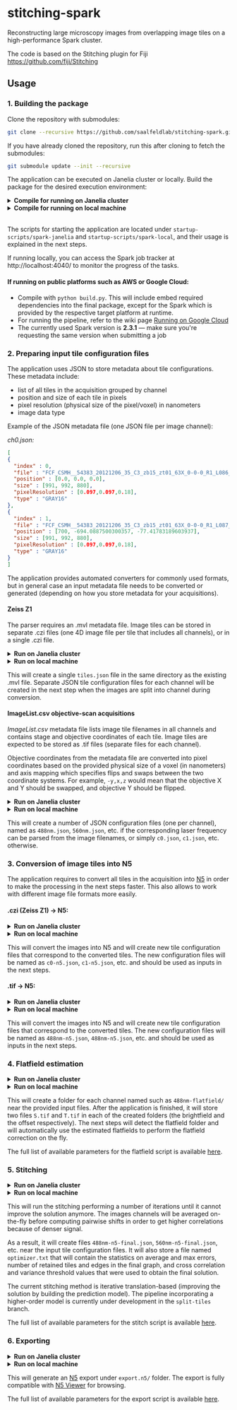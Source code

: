 # stitching-spark
Reconstructing large microscopy images from overlapping image tiles on a high-performance Spark cluster.

The code is based on the Stitching plugin for Fiji https://github.com/fiji/Stitching

## Usage

### 1. Building the package

Clone the repository with submodules:

```bash
git clone --recursive https://github.com/saalfeldlab/stitching-spark.git
```

If you have already cloned the repository, run this after cloning to fetch the submodules:
```bash
git submodule update --init --recursive
```

The application can be executed on Janelia cluster or locally. Build the package for the desired execution environment:

<details>
<summary><b>Compile for running on Janelia cluster</b></summary>

```bash
python build.py
```
</details>

<details>
<summary><b>Compile for running on local machine</b></summary>

```bash
python build-spark-local.py
```
</details>
<br/>

The scripts for starting the application are located under `startup-scripts/spark-janelia` and `startup-scripts/spark-local`, and their usage is explained in the next steps.

If running locally, you can access the Spark job tracker at http://localhost:4040/ to monitor the progress of the tasks.

#### If running on public platforms such as AWS or Google Cloud:
* Compile with `python build.py`. This will include embed required dependencies into the final package, except for the Spark which is provided by the respective target platform at runtime.
* For running the pipeline, refer to the wiki page [Running on Google Cloud](https://github.com/saalfeldlab/stitching-spark/wiki/Running-on-Google-Cloud)
* The currently used Spark version is **2.3.1** — make sure you're requesting the same version when submitting a job


### 2. Preparing input tile configuration files

The application uses JSON to store metadata about tile configurations. These metadata include:
* list of all tiles in the acquisition grouped by channel
* position and size of each tile in pixels
* pixel resolution (physical size of the pixel/voxel) in nanometers
* image data type

Example of the JSON metadata file (one JSON file per image channel):

*ch0.json:*
```json
[
{
  "index" : 0,
  "file" : "FCF_CSMH__54383_20121206_35_C3_zb15_zt01_63X_0-0-0_R1_L086_20130108192758780.lsm.tif",
  "position" : [0.0, 0.0, 0.0],
  "size" : [991, 992, 880],
  "pixelResolution" : [0.097,0.097,0.18],
  "type" : "GRAY16"
},
{
  "index" : 1,
  "file" : "FCF_CSMH__54383_20121206_35_C3_zb15_zt01_63X_0-0-0_R1_L087_20130108192825183.lsm.tif",
  "position" : [700, -694.0887500300357, -77.41783189603937],
  "size" : [991, 992, 880],
  "pixelResolution" : [0.097,0.097,0.18],
  "type" : "GRAY16"
}
]
```

The application provides automated converters for commonly used formats, but in general case an input metadata file needs to be converted or generated (depending on how you store metadata for your acquisitions).

#### Zeiss Z1
The parser requires an .mvl metadata file. Image tiles can be stored in separate .czi files (one 4D image file per tile that includes all channels), or in a single .czi file.
<details>
<summary><b>Run on Janelia cluster</b></summary>

```
spark-janelia/parse-zeiss-z1-metadata.py \
  -i <path to metadata.mvl> \
  -b <path to directory with image files> \
  -f <images.czi for single file, or image%d.czi for multiple files that contain an index> \
  -r <voxel size in nanometers, for example, 0.114,0.114,0.996>
```
</details>
<details>
<summary><b>Run on local machine</b></summary>

```
spark-local/parse-zeiss-z1-metadata.py \
  -i <path to metadata.mvl> \
  -b <path to directory with image files> \
  -f <images.czi for single file, or image%d.czi for multiple files that contain an index> \
  -r <voxel size in nanometers, for example, 0.114,0.114,0.996>
```
</details>

This will create a single `tiles.json` file in the same directory as the existing .mvl file. Separate JSON tile configuration files for each channel will be created in the next step when the images are split into channel during conversion.

#### ImageList.csv objective-scan acquisitions
*ImageList.csv* metadata file lists image tile filenames in all channels and contains stage and objective coordinates of each tile. Image tiles are expected to be stored as .tif files (separate files for each channel).

Objective coordinates from the metadata file are converted into pixel coordinates based on the provided physical size of a voxel (in nanometers) and axis mapping which specifies flips and swaps between the two coordinate systems. For example, `-y,x,z` would mean that the objective X and Y should be swapped, and objective Y should be flipped.

<details>
<summary><b>Run on Janelia cluster</b></summary>

```
spark-janelia/parse-imagelist-metadata.py \
  -i <path to ImageList.csv> \
  -b <path to directory with image files> \
  -r <voxel size in nanometers, for example, 0.097,0.097,0.18> \
  -a <axis mapping from objective coordinates to pixel coordinates, for example, -y,x,z> \
  [--skipMissingTiles to exclude non-existing tile images from configuration instead of raising an error]
```
</details>
<details>
<summary><b>Run on local machine</b></summary>

```
spark-local/parse-imagelist-metadata.py \
  -i <path to ImageList.csv> \
  -b <path to directory with image files> \
  -r <voxel size in nanometers, for example, 0.097,0.097,0.18> \
  -a <axis mapping from objective coordinates to pixel coordinates, for example, -y,x,z> \
  [--skipMissingTiles to exclude non-existing tile images from configuration instead of raising an error]
```
</details>

This will create a number of JSON configuration files (one per channel), named as `488nm.json`, `560nm.json`, etc. if the corresponding laser frequency can be parsed from the image filenames, or simply `c0.json`, `c1.json`, etc. otherwise. 


### 3. Conversion of image tiles into N5

The application requires to convert all tiles in the acquisition into [N5](https://github.com/saalfeldlab/n5) in order to make the processing in the next steps faster. This also allows to work with different image file formats more easily.

#### .czi (Zeiss Z1) -> N5:

<details>
<summary><b>Run on Janelia cluster</b></summary>

```bash
spark-janelia/convert-czi-tiles-n5.py \
  <number of cluster nodes> \
  -i <path to tiles.json created in the previous step> \
  [--blockSize to override the default block size 128,128,64]
```
</details>
<details>
<summary><b>Run on local machine</b></summary>

```bash
spark-local/convert-czi-tiles-n5.py \
  -i <path to tiles.json created in the previous step> \
  [--blockSize to override the default block size 128,128,64]
```
</details>

This will convert the images into N5 and will create new tile configuration files that correspond to the converted tiles. The new configuration files will be named as `c0-n5.json`, `c1-n5.json`, etc. and should be used as inputs in the next steps.

#### .tif -> N5:

<details>
<summary><b>Run on Janelia cluster</b></summary>

```bash
spark-janelia/convert-tiff-tiles-n5.py \
  <number of cluster nodes> \
  -i 488nm.json -i 560nm.json ... \
  [--blockSize to override the default block size 128,128,64]
```
</details>
<details>
<summary><b>Run on local machine</b></summary>

```bash
spark-local/convert-tiff-tiles-n5.py \
  -i 488nm.json -i 560nm.json ... \
  [--blockSize to override the default block size 128,128,64]
```
</details>

This will convert the images into N5 and will create new tile configuration files that correspond to the converted tiles. The new configuration files will be named as `488nm-n5.json`, `488nm-n5.json`, etc. and should be used as inputs in the next steps.



### 4. Flatfield estimation

<details>
<summary><b>Run on Janelia cluster</b></summary>

```bash
spark-janelia/flatfield.py <number of cluster nodes> -i 488nm-n5.json -i 560nm-n5.json ...
```
</details>

<details>
<summary><b>Run on local machine</b></summary>

```bash
spark-local/flatfield.py -i 488nm-n5.json -i 560nm-n5.json ...
```
</details>

This will create a folder for each channel named such as `488nm-flatfield/` near the provided input files. After the application is finished, it will store two files `S.tif` and `T.tif` in each of the created folders (the brightfield and the offset respectively).
The next steps will detect the flatfield folder and will automatically use the estimated flatfields to perform the flatfield correction on the fly.

The full list of available parameters for the flatfield script is available [here](https://github.com/saalfeldlab/stitching-spark/wiki/Flatfield-parameters).

### 5. Stitching

<details>
<summary><b>Run on Janelia cluster</b></summary>

```bash
spark-janelia/stitch.py <number of cluster nodes> -i 488nm-n5.json -i 560nm-n5.json ...
```
</details>

<details>
<summary><b>Run on local machine</b></summary>

```bash
spark-local/stitch.py -i 488nm-n5.json -i 560nm-n5.json ...
```
</details>

This will run the stitching performing a number of iterations until it cannot improve the solution anymore. The images channels will be averaged on-the-fly before computing pairwise shifts in order to get higher correlations because of denser signal.

As a result, it will create files `488nm-n5-final.json`, `560nm-n5-final.json`, etc. near the input tile configuration files.
It will also store a file named `optimizer.txt` that will contain the statistics on average and max errors, number of retained tiles and edges in the final graph, and cross correlation and variance threshold values that were used to obtain the final solution.

The current stitching method is iterative translation-based (improving the solution by building the prediction model).
The pipeline incorporating a higher-order model is currently under development in the `split-tiles` branch.

The full list of available parameters for the stitch script is available [here](https://github.com/saalfeldlab/stitching-spark/wiki/Stitching-parameters).

### 6. Exporting

<details>
<summary><b>Run on Janelia cluster</b></summary>

```bash
spark-janelia/export.py <number of cluster nodes> -i 488nm-n5-final.json -i 560nm-n5-final.json ...
```
</details>

<details>
<summary><b>Run on local machine</b></summary>

```bash
spark-local/export.py -i 488nm-n5-final.json -i 560nm-n5-final.json ...
```
</details>

This will generate an [N5](https://github.com/saalfeldlab/n5) export under `export.n5/` folder. The export is fully compatible  with [N5 Viewer](https://github.com/saalfeldlab/n5-viewer) for browsing.

The full list of available parameters for the export script is available [here](https://github.com/saalfeldlab/stitching-spark/wiki/Export-parameters).
